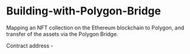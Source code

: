 # Building-with-Polygon-Bridge
Mapping an NFT collection on the Ethereum blockchain to Polygon, and transfer of the assets via the Polygon Bridge.

Contract address - 
